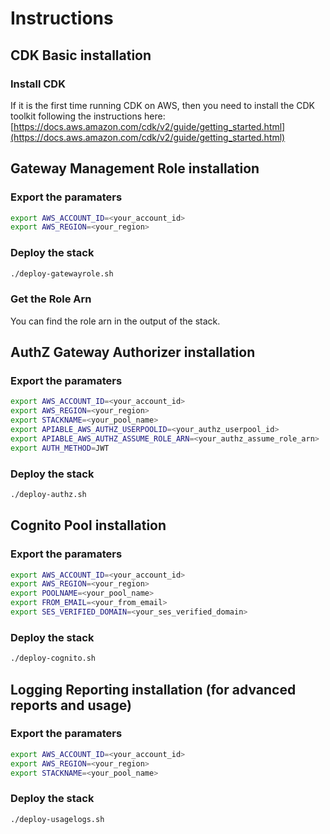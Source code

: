# Instructions
## CDK Basic installation
### Install CDK
If it is the first time running CDK on AWS, then you need to install the CDK toolkit following the instructions here: [https://docs.aws.amazon.com/cdk/v2/guide/getting_started.html](https://docs.aws.amazon.com/cdk/v2/guide/getting_started.html)

## Gateway Management Role installation
### Export the paramaters
```bash
export AWS_ACCOUNT_ID=<your_account_id>
export AWS_REGION=<your_region>
```
### Deploy the stack
```bash
./deploy-gatewayrole.sh
```
### Get the Role Arn
You can find the role arn in the output of the stack.

## AuthZ Gateway Authorizer installation
### Export the paramaters
```bash
export AWS_ACCOUNT_ID=<your_account_id>
export AWS_REGION=<your_region>
export STACKNAME=<your_pool_name>
export APIABLE_AWS_AUTHZ_USERPOOLID=<your_authz_userpool_id>
export APIABLE_AWS_AUTHZ_ASSUME_ROLE_ARN=<your_authz_assume_role_arn>
export AUTH_METHOD=JWT
```

### Deploy the stack
```bash
./deploy-authz.sh
```

## Cognito Pool installation
### Export the paramaters
```bash
export AWS_ACCOUNT_ID=<your_account_id>
export AWS_REGION=<your_region>
export POOLNAME=<your_pool_name>
export FROM_EMAIL=<your_from_email>
export SES_VERIFIED_DOMAIN=<your_ses_verified_domain>
```
### Deploy the stack
```bash
./deploy-cognito.sh
```

## Logging Reporting installation (for advanced reports and usage)
### Export the paramaters
```bash
export AWS_ACCOUNT_ID=<your_account_id>
export AWS_REGION=<your_region>
export STACKNAME=<your_pool_name>
```
### Deploy the stack
```bash
./deploy-usagelogs.sh
```




